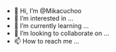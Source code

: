 - 👋 Hi, I’m @Mikacuchoo
- 👀 I’m interested in ...
- 🌱 I’m currently learning ...
- 💞️ I’m looking to collaborate on ...
- 📫 How to reach me ...

<!---
Mikacuchoo/Mikacuchoo is a ✨ special ✨ repository because its `README.md` (this file) appears on your GitHub profile.
You can click the Preview link to take a look at your changes.
--->
